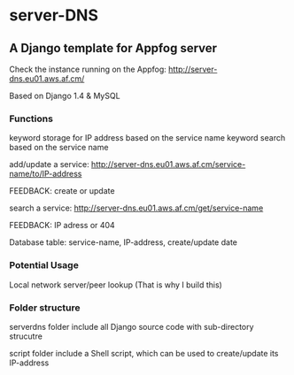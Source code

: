 server-DNS
==========

## A Django template for Appfog server

Check the instance running on the Appfog: http://server-dns.eu01.aws.af.cm/

Based on Django 1.4 & MySQL 

### Functions

keyword storage for IP address based on the service name
keyword search based on the service name


add/update a service: http://server-dns.eu01.aws.af.cm/service-name/to/IP-address

FEEDBACK: create or update

search a service: http://server-dns.eu01.aws.af.cm/get/service-name

FEEDBACK: IP adress or 404

Database table:
service-name, IP-address, create/update date

### Potential Usage

Local network server/peer lookup (That is why I build this)

### Folder structure

serverdns folder include all Django source code with sub-directory strucutre

script folder include a Shell script, which can be used to create/update its IP-address



